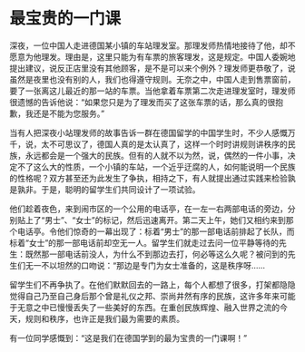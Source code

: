 # 最宝贵的一门课

深夜，一位中国人走进德国某小镇的车站理发室。那理发师热情地接待了他，却不愿意为他理发。理由是，这里只能为有车票的旅客理发，这是规定。中国人委婉地提出建议，说反正店里没有其他顾客，是不是可以来个例外？理发师更恭敬了，说虽然是夜里也没有别的人，我们也得遵守规则。无奈之中，中国人走到售票窗前，要了一张离这儿最近的那一站的车票。当他拿着车票第二次走进理发室时，理发师很遗憾的告诉他说：“如果您只是为了理发而买了这张车票的话，那么真的很抱歉，我还是不能为您服务。” 

当有人把深夜小站理发师的故事告诉一群在德国留学的中国学生时，不少人感慨万千，说，太不可思议了，德国人真的是太认真了，这样一个时时讲规则讲秩序的民族，永远都会是一个强大的民族。但有的人就不以为然，说，偶然的一件小事，决定不了这么大的性质，一个小镇的车站，一个近乎迂腐的人，如何能说明一个民族的性格呢？双方甚至还为此发生了争执，相持之下，有人就提出通过实践来检验孰是孰非。于是，聪明的留学生们共同设计了一项试验。 

他们趁着夜色，来到闹市区的一个公用的电话亭，在一左一右两部电话的旁边，分别贴上了“男士”、“女士”的标记，然后迅速离开。第二天上午，她们又相约来到那个电话亭。令他们惊奇的一幕出现了：标着“男士”的那一部电话前排起了长队，而标着“女士”的那一部电话前却空无一人。留学生们就走过去问一位平静等待的先生：既然那一部电话前没人，为什么不到那边去打，何必等这么久呢？被问到的先生们无一不以坦然的口吻说：“那边是专门为女士准备的，这是秩序呀…… 

留学生们不再争执了。在他们默默回去的一路上，每个人都想了很多，打架都隐隐觉得自己乃至自己身后那个曾是礼仪之邦、崇尚井然有序的民族，这许多年来可能于无意之中已慢慢丢失了一些美好的东西。在重创民族辉煌、融入世界之流的今天，规则和秩序，也许正是我们最为需要的素质。 

有一位同学感慨到：“这是我们在德国学到的最为宝贵的一门课啊！”
 